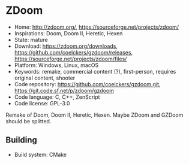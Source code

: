 # ZDoom

- Home: http://zdoom.org/, https://sourceforge.net/projects/zdoom/
- Inspirations: Doom, Doom II, Heretic, Hexen
- State: mature
- Download: https://zdoom.org/downloads, https://github.com/coelckers/gzdoom/releases, https://sourceforge.net/projects/zdoom/files/
- Platform: Windows, Linux, macOS
- Keywords: remake, commercial content (?), first-person, requires original content, shooter
- Code repository: https://github.com/coelckers/gzdoom.git, https://git.code.sf.net/p/zdoom/gzdoom
- Code language: C, C++, ZenScript
- Code license: GPL-3.0

Remake of Doom, Doom II, Heretic, Hexen.
Maybe ZDoom and GZDoom should be splitted.

## Building

- Build system: CMake
